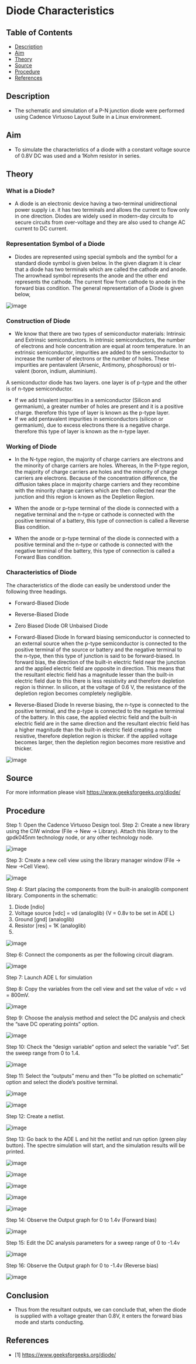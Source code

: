 Diode Characteristics <a name="TOP"></a>
===================

## Table of Contents
* [Description](#Description)
* [Aim](#Aim)
* [Theory](#Theory)
* [Source](#Source)
* [Procedure](#Procedure)
* [References](#References)

## Description
* The schematic and simulation of a P-N junction diode were performed using Cadence Virtuoso Layout Suite in a Linux environment.

## Aim
* To simulate the characteristics of a diode with a constant voltage source of 0.8V DC was used and a 1Kohm resistor in series.

## Theory
### What is a Diode?
* A diode is an electronic device having a two-terminal unidirectional power supply i.e. it has two terminals and allows the current to flow only in one direction. Diodes are widely used in modern-day circuits to secure circuits from over-voltage and they are also used to change AC current to DC current.

### Representation Symbol of a Diode
* Diodes are represented using special symbols and the symbol for a standard diode symbol is given below. In the given diagram it is clear that a diode has two terminals which are called the cathode and anode. The arrowhead symbol represents the anode and the other end represents the cathode. The current flow from cathode to anode in the forward bias condition. The general representation of a Diode is given below,

![image](https://github.com/Nirvan007/Analog_Electronics/assets/127144315/1c6969c6-d3ae-4d33-8e04-cbc6c4208a4b) 

### Construction of Diode
* We know that there are two types of semiconductor materials: Intrinsic and Extrinsic semiconductors. In intrinsic semiconductors, the number of electrons and hole concentration are equal at room temperature. In an extrinsic semiconductor, impurities are added to the semiconductor to increase the number of electrons or the number of holes. These impurities are pentavalent (Arsenic, Antimony, phosphorous) or tri-valent (boron, indium, aluminium).

A semiconductor diode has two layers. one layer is of p-type and the other is of n-type semiconductor.

* If we add trivalent impurities in a semiconductor (Silicon and germanium), a greater number of holes are present and it is a positive charge. therefore this type of layer is known as the p-type layer.
* If we add pentavalent impurities in semiconductors (silicon or germanium), due to excess electrons there is a negative charge. therefore this type of layer is known as the n-type layer.

### Working of Diode
* In the N-type region, the majority of charge carriers are electrons and the minority of charge carriers are holes. Whereas, In the P-type region, the majority of charge carriers are holes and the minority of charge carriers are electrons. Because of the concentration difference, the diffusion takes place in majority charge carriers and they recombine with the minority charge carriers which are then collected near the junction and this region is known as the Depletion Region.

* When the anode or p-type terminal of the diode is connected with a negative terminal and the n-type or cathode is connected with the positive terminal of a battery, this type of connection is called a Reverse Bias condition.

* When the anode or p-type terminal of the diode is connected with a positive terminal and the n-type or cathode is connected with the negative terminal of the battery, this type of connection is called a Forward Bias condition.

### Characteristics of Diode

The characteristics of the diode can easily be understood under the following three headings.
* Forward-Biased Diode
* Reverse-Biased Diode
* Zero Biased Diode OR Unbaised Diode

* Forward-Biased Diode
  In forward biasing semiconductor is connected to an external source when the p-type semiconductor is connected to the positive terminal of the source or battery and the negative terminal to the n-type, then this type of junction is said to be forward-biased. In forward bias, the direction of the built-in electric field near the junction and the applied electric field are opposite in direction. This means that the resultant electric field has a magnitude lesser than the built-in electric field due to this there is less resistivity and therefore depletion region is thinner. In silicon, at the voltage of 0.6 V, the resistance of the depletion region becomes completely negligible.

* Reverse-Biased Diode
  In reverse biasing, the n-type is connected to the positive terminal, and the p-type is connected to the negative terminal of the battery. In this case, the applied electric field and the built-in electric field are in the same direction and the resultant electric field has a higher magnitude than the built-in electric field creating a more resistive, therefore depletion region is thicker. if the applied voltage becomes larger, then the depletion region becomes more resistive and thicker.

![image](https://github.com/Nirvan007/Analog_Electronics/assets/127144315/c8292aec-e3b9-4257-83c1-b84bc24d7a95)

## Source
For more information please visit https://www.geeksforgeeks.org/diode/

## Procedure
Step 1: Open the Cadence Virtuoso Design tool.
Step 2: Create a new library using the CIW window (File -> New -> Library). Attach this library to the gpdk045nm technology node, or any other technology node.

![image](https://github.com/Nirvan007/Analog_Electronics/assets/127144315/57809c6f-8723-4d33-bce6-aaa28984dd21)

Step 3: Create a new cell view using the library manager window (File -> New ->Cell View).

![image](https://github.com/Nirvan007/Analog_Electronics/assets/127144315/406aac6b-b968-4e1c-9784-ec3ee15a52f9)

Step 4: Start placing the components from the built-in analoglib component library.
Components in the schematic:
  1.	Diode [ndio]
  2.	Voltage source [vdc] = vd (analoglib) {V = 0.8v to be set in ADE L}
  3.	Ground [gnd] (analoglib)
  4.	Resistor [res] = 1K (analoglib)
  5.	
![image](https://github.com/Nirvan007/Analog_Electronics/assets/127144315/93e7e361-e0b8-449a-82f5-61df630c5ae3)

Step 6: Connect the components as per the following circuit diagram.

![image](https://github.com/Nirvan007/Analog_Electronics/assets/127144315/1a433c8a-9386-46e1-b1f2-79d0a1e955bf)

Step 7: Launch ADE L for simulation

Step 8: Copy the variables from the cell view and set the value of vdc = vd = 800mV.

![image](https://github.com/Nirvan007/Analog_Electronics/assets/127144315/102246aa-3220-4bdc-92e8-e68af602c0a0)

Step 9: Choose the analysis method and select the DC analysis and check the “save DC operating points” option.

![image](https://github.com/Nirvan007/Analog_Electronics/assets/127144315/2bd0b683-f60f-4112-9cca-7365880bc858)

Step 10: Check the “design variable” option and select the variable “vd”. Set the sweep range from 0 to 1.4.

![image](https://github.com/Nirvan007/Analog_Electronics/assets/127144315/4ecb6fb2-e647-4b76-988f-603380a4e0dd)

Step 11: Select the “outputs” menu and then “To be plotted on schematic” option and select the diode’s positive terminal.

![image](https://github.com/Nirvan007/Analog_Electronics/assets/127144315/f73dacc0-ec5b-403d-821d-b26dc424375b)

![image](https://github.com/Nirvan007/Analog_Electronics/assets/127144315/bf11e79c-bcd0-4404-aa73-016fe66a4e56)

Step 12: Create a netlist.

![image](https://github.com/Nirvan007/Analog_Electronics/assets/127144315/16f7b199-27a7-4466-aced-b1a00e1c5f24)

Step 13: Go back to the ADE L and hit the netlist and run option (green play button). The spectre simulation will start, and the simulation results will be printed.

![image](https://github.com/Nirvan007/Analog_Electronics/assets/127144315/121d20ca-5b0b-4b74-a536-e0af1144de31)

![image](https://github.com/Nirvan007/Analog_Electronics/assets/127144315/cadafbc6-c63d-4eb7-b9b0-06d6cd7e8646)

![image](https://github.com/Nirvan007/Analog_Electronics/assets/127144315/140842d3-16d7-4483-9852-c6ff899d8f62)

![image](https://github.com/Nirvan007/Analog_Electronics/assets/127144315/20c3a5dc-d622-453a-82e0-ab53c8611797)

![image](https://github.com/Nirvan007/Analog_Electronics/assets/127144315/a57f3cc2-7113-4976-9e4e-9ae9f6d8c147)

Step 14: Observe the Output graph for 0 to 1.4v (Forward bias)

![image](https://github.com/Nirvan007/Analog_Electronics/assets/127144315/3393c5aa-30f1-431a-839b-5d263bb9b853)

Step 15: Edit the DC analysis parameters for a sweep range of 0 to -1.4v

![image](https://github.com/Nirvan007/Analog_Electronics/assets/127144315/9deeb714-f1e1-4e9c-a031-6101870e8c15)

Step 16: Observe the Output graph for 0 to -1.4v (Reverse bias)

![image](https://github.com/Nirvan007/Analog_Electronics/assets/127144315/f6d435f9-0044-40f7-a9dc-8d33f47f64b8)

## Conclusion
* Thus from the resultant outputs, we can conclude that, when the diode is supplied with a voltage greater than 0.8V, it enters the forward bias mode and starts conducting.

## References
 - [1] https://www.geeksforgeeks.org/diode/
